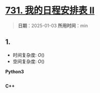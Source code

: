 # [731. 我的日程安排表 II](https://leetcode.cn/problems/my-calendar-ii/description/)

> **日期**：2025-01-03
> **所用时间**：min

## 1. 



- 时间复杂度: $O()$
- 空间复杂度: $O()$

**Python3**

```python

```

**C++**

```C++

```